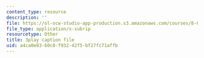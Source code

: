```yaml
---
content_type: resource
description: ''
file: https://ol-ocw-studio-app-production.s3.amazonaws.com/courses/8-01sc-classical-mechanics-fall-2016/a4ca0e8360c8f93242f5bf27fc71affb_jtOxRPQDuJs.srt
file_type: application/x-subrip
resourcetype: Other
title: 3play caption file
uid: a4ca0e83-60c8-f932-42f5-bf27fc71affb
---
```

